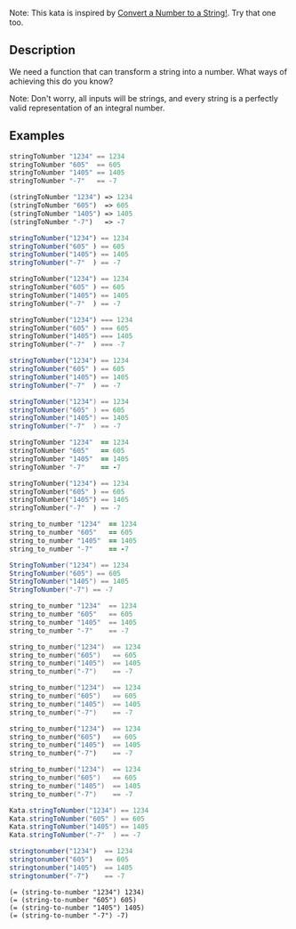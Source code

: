 Note: This kata is inspired by [Convert a Number to a String!](http://www.codewars.com/kata/convert-a-number-to-a-string/). Try that one too.

## Description

We need a function that can transform a string into a number. What ways of achieving this do you know?

Note: Don't worry, all inputs will be strings, and every string is a perfectly valid representation of an integral number.

## Examples
```haskell
stringToNumber "1234" == 1234
stringToNumber "605"  == 605
stringToNumber "1405" == 1405
stringToNumber "-7"   == -7
```

```clojure
(stringToNumber "1234") => 1234
(stringToNumber "605")  => 605
(stringToNumber "1405") => 1405
(stringToNumber "-7")   => -7
```
```javascript
stringToNumber("1234") == 1234
stringToNumber("605" ) == 605
stringToNumber("1405") == 1405
stringToNumber("-7"  ) == -7
```
```dart
stringToNumber("1234") == 1234
stringToNumber("605" ) == 605
stringToNumber("1405") == 1405
stringToNumber("-7"  ) == -7
```
```php
stringToNumber("1234") === 1234
stringToNumber("605" ) === 605
stringToNumber("1405") === 1405
stringToNumber("-7"  ) === -7
```
```typescript
stringToNumber("1234") == 1234
stringToNumber("605" ) == 605
stringToNumber("1405") == 1405
stringToNumber("-7"  ) == -7
```
```java
stringToNumber("1234") == 1234
stringToNumber("605" ) == 605
stringToNumber("1405") == 1405
stringToNumber("-7"  ) == -7
```
```coffeescript
stringToNumber "1234"  == 1234
stringToNumber "605"   == 605
stringToNumber "1405"  == 1405
stringToNumber "-7"    == -7
```
```python
stringToNumber("1234") == 1234
stringToNumber("605" ) == 605
stringToNumber("1405") == 1405
stringToNumber("-7"  ) == -7
```
```ruby
string_to_number "1234"  == 1234
string_to_number "605"   == 605
string_to_number "1405"  == 1405
string_to_number "-7"    == -7
```
```csharp
StringToNumber("1234") == 1234
StringToNumber("605") == 605
StringToNumber("1405") == 1405
StringToNumber("-7") == -7
```
```elixir
string_to_number "1234"  == 1234
string_to_number "605"   == 605
string_to_number "1405"  == 1405
string_to_number "-7"    == -7
```
```cpp
string_to_number("1234")  == 1234
string_to_number("605")   == 605
string_to_number("1405")  == 1405
string_to_number("-7")    == -7
```
```c
string_to_number("1234")  == 1234
string_to_number("605")   == 605
string_to_number("1405")  == 1405
string_to_number("-7")    == -7
```
```rust
string_to_number("1234")  == 1234
string_to_number("605")   == 605
string_to_number("1405")  == 1405
string_to_number("-7")    == -7
```
```lua
string_to_number("1234")  == 1234
string_to_number("605")   == 605
string_to_number("1405")  == 1405
string_to_number("-7")    == -7
```
```groovy
Kata.stringToNumber("1234") == 1234
Kata.stringToNumber("605" ) == 605
Kata.stringToNumber("1405") == 1405
Kata.stringToNumber("-7"  ) == -7
```
```julia
stringtonumber("1234")  == 1234
stringtonumber("605")   == 605
stringtonumber("1405")  == 1405
stringtonumber("-7")    == -7
```
```racket
(= (string-to-number "1234") 1234)
(= (string-to-number "605") 605)
(= (string-to-number "1405") 1405)
(= (string-to-number "-7") -7)
```